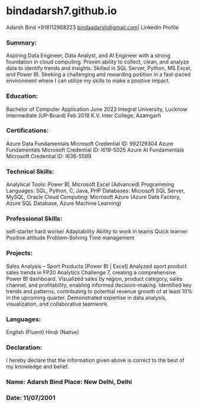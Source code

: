 # bindadarsh7.github.io
Adarsh Bind
+918112968223 bindaadarsh@gmail.com| LinkedIn Profile
### Summary:
Aspiring Data Engineer, Data Analyst, and AI Engineer with a strong foundation in cloud computing. Proven ability to collect, clean, and analyze data to identify trends and insights. Skilled in SQL Server, Python, MS Excel, and Power BI. Seeking a challenging and rewarding position in a fast-paced environment where I can utilize my skills to make a positive impact.
### Education:
Bachelor of Computer Application					June 2023
Integral University, Lucknow
Intermediate (UP-Board)						        Feb 2019
K.V. Inter College, Azamgarh
### Certifications:
Azure Data Fundamentals						Microsoft
Credential ID: 992129304
Azure Fundamentals							  Microsoft
Credential ID: I619-5025
Azure AI Fundamentals					  	Microsoft
Credential ID: I636-5599
### Technical Skills:
Analytical Tools: Power BI, Microsoft Excel (Advanced)
Programming Languages: SQL, Python, C, Java, PHP
Databases: Microsoft SQL Server, MySQL, Oracle
Cloud Computing: Microsoft Azure (Azure Data Factory, Azure SQL Database, Azure Machine Learning)
### Professional Skills:
self-starter
hard worker
Adaptability
Ability to work in teams
Quick learner
Positive attitude
Problem-Solving
Time management
### Projects:
Sales Analysis – Sport Products [Power BI | Excel]
Analyzed sport product sales trends in FP20 Analytics Challenge 7, creating a comprehensive Power BI dashboard.
Visualized sales by region, product category, sales channel, and profitability, enabling informed decision-making.
Identified key trends and patterns, contributing to potential revenue growth of at least 10% in the upcoming quarter. Demonstrated expertise in data analysis, visualization, and collaborative teamwork.
### Languages:
English (Fluent)
Hindi (Native)
### Declaration:
I hereby declare that the information given above is correct to the best of my knowledge and belief.

### Name: Adarsh Bind 							              Place: New Delhi, Delhi
### 									                            Date: 11/07/2001
